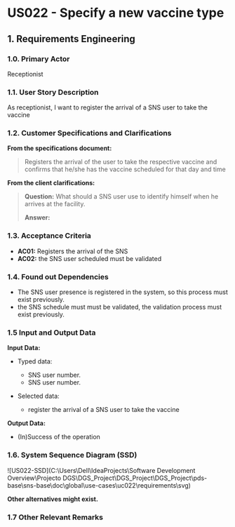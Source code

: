 # US022 - Specify a new vaccine type 

## 1. Requirements Engineering

### 1.0. Primary Actor
Receptionist

### 1.1. User Story Description

As receptionist, I want to register the arrival of a SNS user to take the vaccine

### 1.2. Customer Specifications and Clarifications 

**From the specifications document:**

> Registers the arrival of the user to take the respective vaccine and confirms that he/she has the vaccine scheduled for that day and time

**From the client clarifications:**

> **Question:** What should a SNS user use to identify himself when he arrives at the facility.
>  
> **Answer:**

### 1.3. Acceptance Criteria

* **AC01:** Registers the arrival of the SNS
* **AC02:** the SNS user scheduled must be validated


### 1.4. Found out Dependencies

* The SNS user presence is registered in the system, so this process must exist previously.
* the SNS schedule must must be validated, the validation process must exist previously.

### 1.5 Input and Output Data

**Input Data:**

* Typed data:
	* SNS user number.
	* SNS user number.
	
* Selected data:
	* register the arrival of a SNS user to take the vaccine

**Output Data:**

* (In)Success of the operation

### 1.6. System Sequence Diagram (SSD)

![US022-SSD](C:\Users\Dell\IdeaProjects\Software Development Overview\Projecto DGS\DGS_Project\DGS_Project\DGS_Project\pds-base\sns-base\doc\global\use-cases\uc022\requirements\svg)

**Other alternatives might exist.**

### 1.7 Other Relevant Remarks

